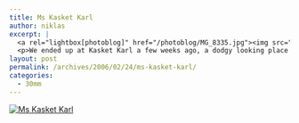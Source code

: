 ```yaml
---
title: Ms Kasket Karl
author: niklas
excerpt: |
  <a rel="lightbox[photoblog]" href="/photoblog/MG_8335.jpg"><img src="/photoblog/MG_8335.thumb.jpg" alt="Ms Kasket Karl" title="Ms Kasket Karl"/></a>
  <p>We ended up at Kasket Karl a few weeks ago, a dodgy looking place with offers to great to be true (12 DKR for spirits..... before noon ;-) Shot at f/2 in 1/6 second (eh.... not well thought through ;-) so not quite as sharp as one could wish for) wiht 800 ISO and no flash</p>
layout: post
permalink: /archives/2006/02/24/ms-kasket-karl/
categories:
  - 30mm
---
```

<a rel="lightbox[photoblog]" href="/photoblog/MG_8335.jpg"><img src="/photoblog/MG_8335.sized.jpg" alt="Ms Kasket Karl" title="Ms Kasket Karl" /></a>